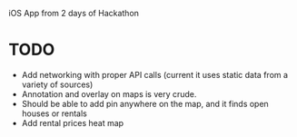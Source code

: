 iOS App from 2 days of Hackathon

TODO
====
- Add networking with proper API calls (current it uses static data from a variety of sources)
- Annotation and overlay on maps is very crude.
- Should be able to add pin anywhere on the map, and it finds open houses or rentals
- Add rental prices heat map
